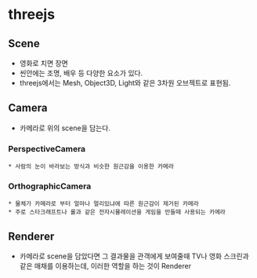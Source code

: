 # threejs

## Scene

- 영화로 치면 장면
- 씬안에는 조명, 배우 등 다양한 요소가 있다.
- threejs에서는 Mesh, Object3D, Light와 같은 3차원 오브젝트로 표현됨.

## Camera

- 카메라로 위의 scene을 담는다.

### PerspectiveCamera

    * 사람의 눈이 바라보는 방식과 비슷한 원근감을 이용한 카메라

### OrthographicCamera

    * 물체가 카메라로 부터 얼마나 멀리있냐에 따른 원근감이 제거된 카메라
    * 주로 스타크래프트나 롤과 같은 전자시뮬레이션을 게임을 만들때 사용되는 카메라

## Renderer

- 카메라로 scene을 담았다면 그 결과물을 관객에게 보여줄때 TV나 영화 스크린과 같은 매채를 이용하는데, 이러한 역할을 하는 것이 Renderer
